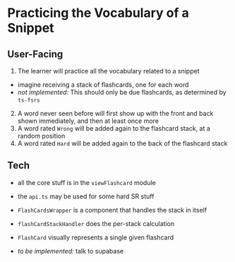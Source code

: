 # Practicing the Vocabulary of a Snippet

## User-Facing

1. The learner will practice all the vocabulary related to a snippet
  - imagine receiving a stack of flashcards, one for each word
  - *not implemented:* This should only be due flashcards, as determined by `ts-fsrs`
2. A word never seen before will first show up with the front and back shown immediately, and then at least once more
3. A word rated `Wrong` will be added again to the flashcard stack, at a random position
4. A word rated `Hard` will be added again to the back of the flashcard stack

## Tech

- all the core stuff is in the `viewFlashcard` module
- the `api.ts` may be used for some hard SR stuff
- `FlashCardsWrapper` is a component that handles the stack in itself
- `flashCardStackHandler` does the per-stack calculation
- `FlashCard` visually represents a single given flashcard

- *to be implemented:* talk to supabase 
